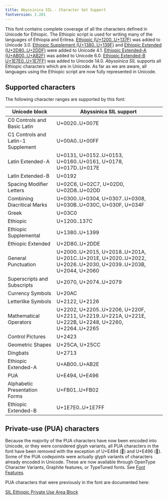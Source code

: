 ```yaml
---
title: Abyssinica SIL - Character Set Support
fontversion: 2.201
---
```


This font contains complete coverage of all the characters defined in Unicode for Ethiopic. The Ethiopic script is used for writing many of the languages of Ethiopia and Eritrea. [Ethiopic (U+1200..U+137F)](https://www.unicode.org/charts/PDF/U1200.pdf) was added to Unicode 3.0. [Ethiopic Supplement (U+1380..U+139F)](https://www.unicode.org/charts/PDF/U1380.pdf) and [Ethiopic Extended (U+2D80..U+2DDF)](https://www.unicode.org/charts/PDF/U2D80.pdf) were added to Unicode 4.1. [Ethiopic Extended-A (U+AB00..U+AB2F)](https://www.unicode.org/charts/PDF/UAB00.pdf) was added to Unicode 6.0. [Ethiopic Extended-B U+1E7E0..U+1E7FF)](https://www.unicode.org/charts/PDF/U1E7E0.pdf)  was added to Unicode 14.0. *Abyssinica SIL* supports all Ethiopic characters which are in Unicode. As far as we are aware, all languages using the Ethiopic script are now fully represented in Unicode. 


## Supported characters

The following character ranges are supported by this font:

Unicode block | Abyssinica SIL support
------------- | ---------------
C0 Controls and Basic Latin|U+0020..U+007E
C1 Controls and Latin-1 Supplement|U+00A0..U+00FF
Latin Extended-A|U+0131, U+0152..U+0153, U+0160..U+0161, U+0178, U+017D..U+017E
Latin Extended-B|U+0192
Spacing Modifier Letters|U+02C6, U+02C7, U+02D0, U+02D8..U+02DD
Combining Diacritical Marks|U+0300..U+0304, U+0307..U+0308, U+030B..U+030C, U+030F, U+034F
Greek|U+03C0
Ethiopic|U+1200..137C
Ethiopic Supplemental|U+1380..U+1399
Ethiopic Extended|U+2D80..U+2DDE
General Punctuation|U+2000..U+2015, U+2018..U+201A, U+201C..U+201E, U+2020..U+2022, U+2026..U+2030, U+2039..U+203B, U+2044, U+2060
Superscripts and Subscripts|U+2070, U+2074..U+2079
Currency Symbols|U+20AC
Letterlike Symbols|U+2122, U+2126
Mathematical Operators|U+2202, U+2205..U+2206, U+220F, U+2211, U+2219..U+221A, U+221E, U+222B, U+2248, U+2260, U+2264..U+2265
Control Pictures|U+2423
Geometric Shapes|U+25CA, U+25CC
Dingbats|U+2713
Ethiopic Extended-A|U+AB00..U+AB2E
PUA|U+E494, U+E496
Alphabetic Presentation Forms|U+FB01..U+FB02
Ethiopic Extended-B|U+1E7E0..U+1E7FF


## Private-use (PUA) characters

Because the majority of the PUA characters have now been encoded into Unicode, or they were considered glyph variants, all PUA characters in the font have been removed with the exception of U+E494 (<span class='abyssinica-R normal'></span>) and U+E496 (<span class='abyssinica-R normal'></span>). Some of the PUA codepoints were actually glyph variants of characters already encoded in Unicode. These are now available through OpenType Character Variants, Graphite features, or TypeTuned fonts. See [Font Features](features.md).

PUA characters that were previously in the font are documented here:

[SIL Ethiopic Private Use Area Block](https://software.sil.org/abyssinica/wp-content/uploads/sites/26/2016/02/AbyssinicaSIL_PUA.pdf)

<!-- PRODUCT SITE ONLY
[font id='abyssinica' face='AbyssinicaSIL-Regular' size='150%']
-->
